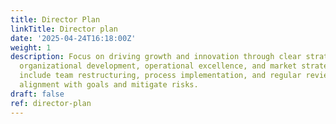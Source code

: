 ```yaml
---
title: Director Plan
linkTitle: Director plan
date: '2025-04-24T16:18:00Z'
weight: 1
description: Focus on driving growth and innovation through clear strategic objectives,
  organizational development, operational excellence, and market strategy. Key actions
  include team restructuring, process implementation, and regular reviews to ensure
  alignment with goals and mitigate risks.
draft: false
ref: director-plan
---
```


